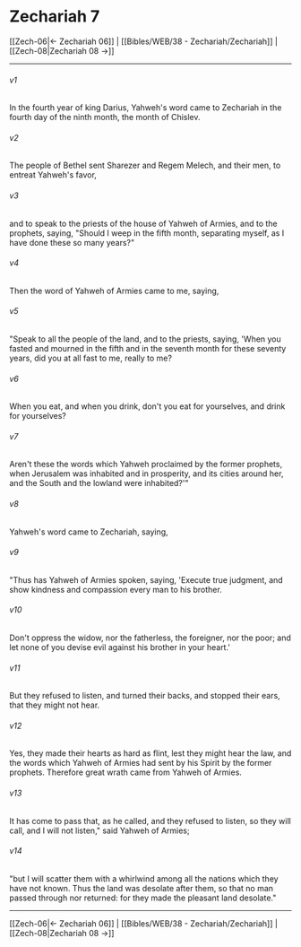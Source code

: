 # Zechariah 7

[[Zech-06|← Zechariah 06]] | [[Bibles/WEB/38 - Zechariah/Zechariah]] | [[Zech-08|Zechariah 08 →]]
***



###### v1 
In the fourth year of king Darius, Yahweh's word came to Zechariah in the fourth day of the ninth month, the month of Chislev. 

###### v2 
The people of Bethel sent Sharezer and Regem Melech, and their men, to entreat Yahweh's favor, 

###### v3 
and to speak to the priests of the house of Yahweh of Armies, and to the prophets, saying, "Should I weep in the fifth month, separating myself, as I have done these so many years?" 

###### v4 
Then the word of Yahweh of Armies came to me, saying, 

###### v5 
"Speak to all the people of the land, and to the priests, saying, 'When you fasted and mourned in the fifth and in the seventh month for these seventy years, did you at all fast to me, really to me? 

###### v6 
When you eat, and when you drink, don't you eat for yourselves, and drink for yourselves? 

###### v7 
Aren't these the words which Yahweh proclaimed by the former prophets, when Jerusalem was inhabited and in prosperity, and its cities around her, and the South and the lowland were inhabited?'" 

###### v8 
Yahweh's word came to Zechariah, saying, 

###### v9 
"Thus has Yahweh of Armies spoken, saying, 'Execute true judgment, and show kindness and compassion every man to his brother. 

###### v10 
Don't oppress the widow, nor the fatherless, the foreigner, nor the poor; and let none of you devise evil against his brother in your heart.' 

###### v11 
But they refused to listen, and turned their backs, and stopped their ears, that they might not hear. 

###### v12 
Yes, they made their hearts as hard as flint, lest they might hear the law, and the words which Yahweh of Armies had sent by his Spirit by the former prophets. Therefore great wrath came from Yahweh of Armies. 

###### v13 
It has come to pass that, as he called, and they refused to listen, so they will call, and I will not listen," said Yahweh of Armies; 

###### v14 
"but I will scatter them with a whirlwind among all the nations which they have not known. Thus the land was desolate after them, so that no man passed through nor returned: for they made the pleasant land desolate."

***
[[Zech-06|← Zechariah 06]] | [[Bibles/WEB/38 - Zechariah/Zechariah]] | [[Zech-08|Zechariah 08 →]]
